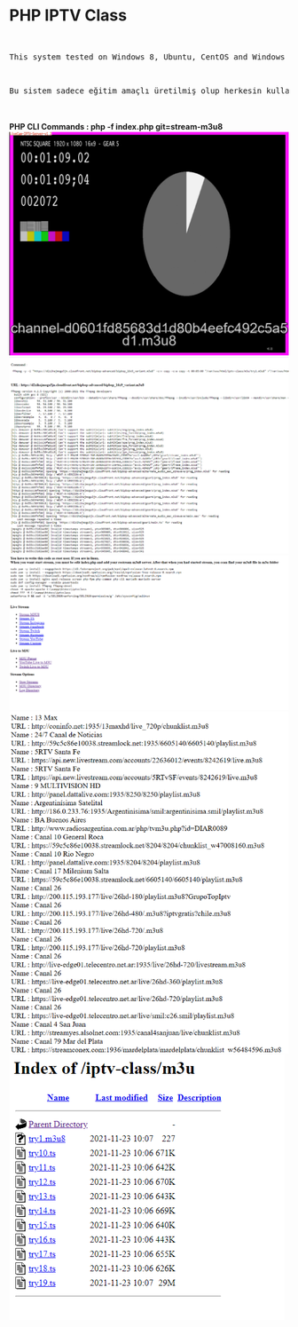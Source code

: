 <h1>PHP IPTV Class</h1>
</br>
<pre>This system tested on Windows 8, Ubuntu, CentOS and Windows Server 2012</pre><br>
<pre>Bu sistem sadece eğitim amaçlı üretilmiş olup herkesin kullanımına açık bir programdır. Bu program üzerinden işlenecek herhangi bir yasa dışı aktiviteden sorumluluk kabul etmemekteyiz. Bunu göze alarak indirmenizi önemle rica ederiz.</pre><br>
</br>
<b>PHP CLI Commands : php -f index.php git=stream-m3u8</b><br>
<img src="img/iptv.png"></br>
<img src="img/1.png"></br>
<img src="img/2.png"></br>
<img src="img/m3u.png"></br>
<img src="img/3.png"></br>